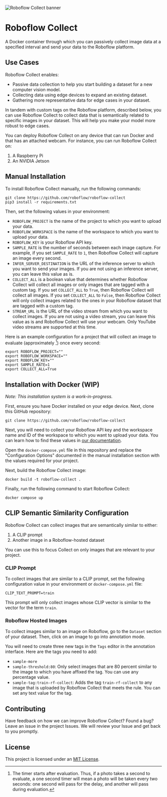![Roboflow Collect banner](https://media.roboflow.com/collect/rf-collect.jpg?updatedAt=1680885477994)

# Roboflow Collect

A Docker container through which you can passively collect image data at a specified interval and send your data to the Roboflow platform.

## Use Cases

Roboflow Collect enables:

- Passive data collection to help you start building a dataset for a new computer vision model.
- Collecting data using edge devices to expand an existing dataset.
- Gathering more representative data for edge cases in your dataset.

In tandem with custom tags on the Roboflow platform, described below, you can use Roboflow Collect to collect data that is semantically related to specific images in your dataset. This will help you make your model more robust to edge cases.

You can deploy Roboflow Collect on any device that can run Docker and that has an attached webcam. For instance, you can run Roboflow Collect on:

1. A Raspberry Pi
2. An NVIDIA Jetson

## Manual Installation

To install Roboflow Collect manually, run the following commands:

```
git clone https://github.com/roboflow/roboflow-collect
pip3 install -r requirements.txt
```

Then, set the following values in your environment: 

- `ROBOFLOW_PROJECT` is the name of the project to which you want to upload your data.
- `ROBOFLOW_WORKSPACE` is the name of the workspace to which you want to upload your data.
- `ROBOFLOW_KEY` is your Roboflow API key.
- `SAMPLE_RATE` is the number of seconds between each image capture. For example, if you set `SAMPLE_RATE` to `1`, then Roboflow Collect will capture an image every second.
- `INFER_SERVER_DESTINATION` is the URL of the inference server to which you want to send your images. If you are not using an inference server, you can leave this value as is.
- `COLLECT_ALL` is a boolean value that determines whether Roboflow Collect will collect all images or only images that are tagged with a custom tag. If you set `COLLECT_ALL` to `True`, then Roboflow Collect will collect all images. If you set `COLLECT_ALL` to `False`, then Roboflow Collect will only collect images related to the ones in your Roboflow dataset that are tagged with a custom tag.
- `STREAM_URL` is the URL of the video stream from which you want to collect images. If you are not using a video stream, you can leave this value as is and Roboflow Collect will use your webcam. Only YouTube video streams are supported at this time.

Here is an example configuration for a project that will collect an image to evaluate (approximately [^1]) once every second:

```
export ROBOFLOW_PROJECT=""
export ROBOFLOW_WORKSPACE=""
export ROBOFLOW_KEY=""
export SAMPLE_RATE=1
export COLLECT_ALL=True
```

## Installation with Docker (WIP)

*Note: This installation system is a work-in-progress.*

First, ensure you have Docker installed on your edge device. Next, clone this GitHub repository:

```
git clone https://github.com/roboflow/roboflow-collect
```

Next, you will need to collect your Roboflow API key and the workspace name and ID of the workspace to which you want to upload your data. You can learn how to find these values in [our documentation](https://docs.roboflow.com/rest-api#how-to-find-your-model-id-and-version).

Open the `docker-compose.yml` file in this repository and replace the "Configuration Options" documented in the manual installation section with the values required for your project.

Next, build the Roboflow Collect image:

```
docker build -t roboflow-collect .
```

Finally, run the following command to start Roboflow Collect:

```
docker compose up
```

## CLIP Semantic Similarity Configuration

Roboflow Collect can collect images that are semantically similar to either:

1. A CLIP prompt
2. Another image in a Roboflow-hosted dataset

You can use this to focus Collect on only images that are relevant to your project.

### CLIP Prompt

To collect images that are similar to a CLIP prompt, set the following configuration value in your environment or `docker-compose.yml` file:

```
CLIP_TEXT_PROMPT=train
```

This prompt will only collect images whose CLIP vector is similar to the vector for the term `train`.

### Roboflow Hosted Images

To collect images similar to an image on Roboflow, go to the `Dataset` section of your dataset. Then, click on an image to go into annotation mode.

You will need to create three new tags in the `Tags` editor in the annotation interface. Here are the tags you need to add:

- `sample-more`
- `sample-threshold:80`: Only select images that are 80 percent similar to the image to which you have affixed the tag. You can use any percentage value.
- `sample-tag:train-rf-collect`: Adds the tag `train-rf-collect` to any image that is uploaded by Roboflow Collect that meets the rule. You can set any text value for the tag.

## Contributing

Have feedback on how we can improve Roboflow Collect? Found a bug? Leave an issue in the project Issues. We will review your Issue and get back to you promptly.

## License

This project is licensed under an [MIT License](LICENSE).

[^1]: The timer starts after evaluation. Thus, if a photo takes a second to evaluate, a one second timer will mean a photo will be taken every two seconds: one second will pass for the delay, and another will pass during evaluation.
